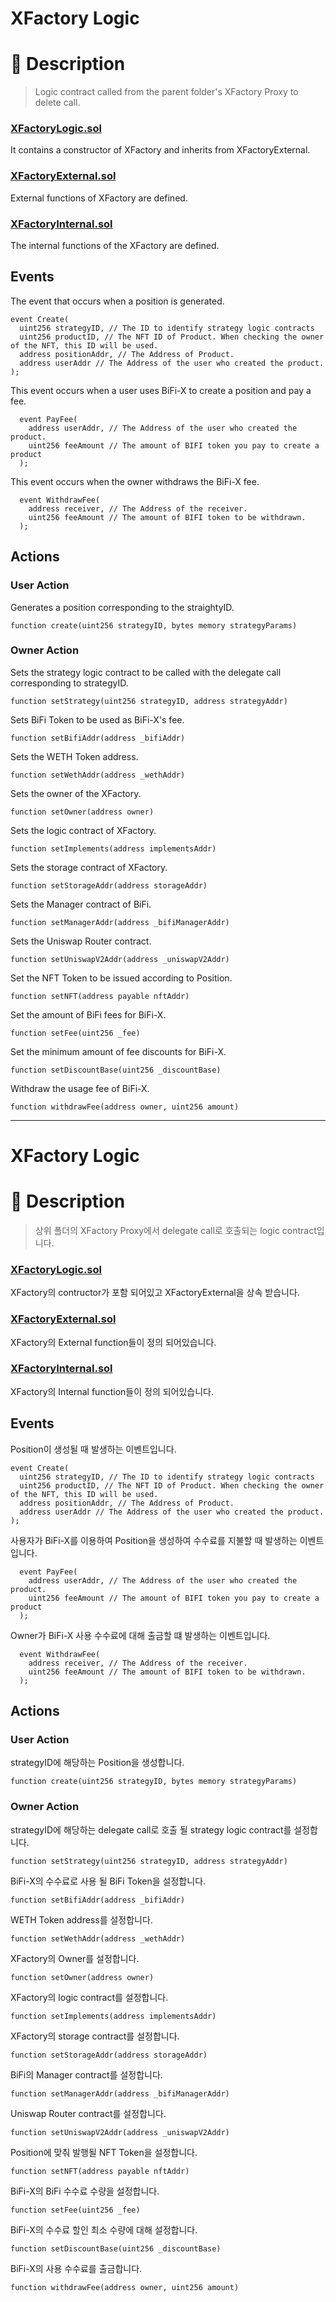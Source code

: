 # XFactory Logic

# 📝 Description

> Logic contract called from the parent folder's XFactory Proxy to delete call.

### [XFactoryLogic.sol](https://github.com/bifrost-platform/BiFi-X/blob/main/contracts/xFactory/logic/XFactoryLogic.sol)

It contains a constructor of XFactory and inherits from XFactoryExternal.

### [XFactoryExternal.sol](https://github.com/bifrost-platform/BiFi-X/blob/main/contracts/xFactory/logic/XFactoryExternal.sol)

External functions of XFactory are defined.


### [XFactoryInternal.sol](https://github.com/bifrost-platform/BiFi-X/blob/main/contracts/xFactory/logic/XFactoryInternal.sol)

The internal functions of the XFactory are defined.

## Events

The event that occurs when a position is generated.

```solidity
event Create(
  uint256 strategyID, // The ID to identify strategy logic contracts
  uint256 productID, // The NFT ID of Product. When checking the owner of the NFT, this ID will be used.
  address positionAddr, // The Address of Product.
  address userAddr // The Address of the user who created the product.
);
```

This event occurs when a user uses BiFi-X to create a position and pay a fee.

```solidity
  event PayFee(
    address userAddr, // The Address of the user who created the product.
    uint256 feeAmount // The amount of BIFI token you pay to create a product
  );
```

This event occurs when the owner withdraws the BiFi-X fee.

```solidity
  event WithdrawFee(
    address receiver, // The Address of the receiver.
    uint256 feeAmount // The amount of BIFI token to be withdrawn.
  );
```

## Actions

### User Action

Generates a position corresponding to the straightyID.

```solidity
function create(uint256 strategyID, bytes memory strategyParams)
```

### Owner Action

Sets the strategy logic contract to be called with the delegate call corresponding to strategyID.

```solidity
function setStrategy(uint256 strategyID, address strategyAddr)
```

Sets BiFi Token to be used as BiFi-X's fee.

```solidity
function setBifiAddr(address _bifiAddr)
```

Sets the WETH Token address.

```solidity
function setWethAddr(address _wethAddr)
```

Sets the owner of the XFactory.

```solidity
function setOwner(address owner)
```

Sets the logic contract of XFactory.

```solidity
function setImplements(address implementsAddr)
```

Sets the storage contract of XFactory.

```solidity
function setStorageAddr(address storageAddr)
```

Sets the Manager contract of BiFi.

```solidity
function setManagerAddr(address _bifiManagerAddr)
```

Sets the Uniswap Router contract.

```solidity
function setUniswapV2Addr(address _uniswapV2Addr)
```

Set the NFT Token to be issued according to Position.

```solidity
function setNFT(address payable nftAddr)
```

Set the amount of BiFi fees for BiFi-X.

```solidity
function setFee(uint256 _fee)
```

Set the minimum amount of fee discounts for BiFi-X.

```solidity
function setDiscountBase(uint256 _discountBase)
```

Withdraw the usage fee of BiFi-X.

```solidity
function withdrawFee(address owner, uint256 amount)
```

---

# XFactory Logic

# 📝 Description

> 상위 폴더의 XFactory Proxy에서 delegate call로 호출되는 logic contract입니다.

### [XFactoryLogic.sol](https://github.com/bifrost-platform/BiFi-X/blob/main/contracts/xFactory/logic/XFactoryLogic.sol)

XFactory의 contructor가 포함 되어있고 XFactoryExternal을 상속 받습니다.

### [XFactoryExternal.sol](https://github.com/bifrost-platform/BiFi-X/blob/main/contracts/xFactory/logic/XFactoryExternal.sol)

XFactory의 External function들이 정의 되어있습니다.

### [XFactoryInternal.sol](https://github.com/bifrost-platform/BiFi-X/blob/main/contracts/xFactory/logic/XFactoryInternal.sol)

XFactory의 Internal function들이 정의 되어있습니다.

## Events

Position이 생성될 때 발생하는 이벤트입니다.

```solidity
event Create(
  uint256 strategyID, // The ID to identify strategy logic contracts
  uint256 productID, // The NFT ID of Product. When checking the owner of the NFT, this ID will be used.
  address positionAddr, // The Address of Product.
  address userAddr // The Address of the user who created the product.
);
```

사용자가 BiFi-X를 이용하여 Position을 생성하여 수수료를 지불할 때 발생하는 이벤트입니다.

```solidity
  event PayFee(
    address userAddr, // The Address of the user who created the product.
    uint256 feeAmount // The amount of BIFI token you pay to create a product
  );
```

Owner가 BiFi-X 사용 수수료에 대해 출금할 떄 발생하는 이벤트입니다.

```solidity
  event WithdrawFee(
    address receiver, // The Address of the receiver.
    uint256 feeAmount // The amount of BIFI token to be withdrawn.
  );
```

## Actions

### User Action

strategyID에 해당하는 Position을 생성합니다.

```solidity
function create(uint256 strategyID, bytes memory strategyParams)
```

### Owner Action

strategyID에 해당하는 delegate call로 호출 될 strategy logic contract를 설정합니다.

```solidity
function setStrategy(uint256 strategyID, address strategyAddr)
```

BiFi-X의 수수료로 사용 될 BiFi Token을 설정합니다.

```solidity
function setBifiAddr(address _bifiAddr)
```

WETH Token address를 설정합니다.

```solidity
function setWethAddr(address _wethAddr)
```

XFactory의 Owner를 설정합니다.

```solidity
function setOwner(address owner)
```

XFactory의 logic contract를 설정합니다.

```solidity
function setImplements(address implementsAddr)
```

XFactory의 storage contract를 설정합니다.

```solidity
function setStorageAddr(address storageAddr)
```

BiFi의 Manager contract를 설정합니다.

```solidity
function setManagerAddr(address _bifiManagerAddr)
```

Uniswap Router contract를 설정합니다.

```solidity
function setUniswapV2Addr(address _uniswapV2Addr)
```

Position에 맞춰 발행될 NFT Token을 설정합니다.

```solidity
function setNFT(address payable nftAddr)
```

BiFi-X의 BiFi 수수료 수량을 설정합니다.

```solidity
function setFee(uint256 _fee)
```

BiFi-X의 수수료 할인 최소 수량에 대해 설정합니다.

```solidity
function setDiscountBase(uint256 _discountBase)
```

BiFi-X의 사용 수수료를 출금합니다.

```solidity
function withdrawFee(address owner, uint256 amount)
```
